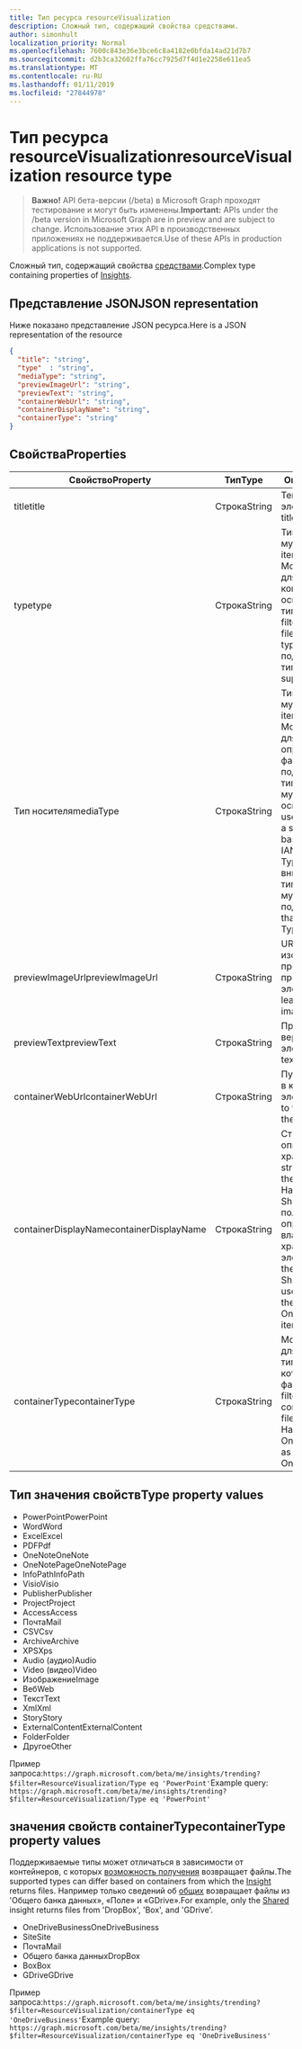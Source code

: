 ```yaml
---
title: Тип ресурса resourceVisualization
description: Сложный тип, содержащий свойства средствами.
author: simonhult
localization_priority: Normal
ms.openlocfilehash: 7600c843e36e3bce6c8a4182e0bfda14ad21d7b7
ms.sourcegitcommit: d2b3ca32602ffa76cc7925d7f4d1e2258e611ea5
ms.translationtype: MT
ms.contentlocale: ru-RU
ms.lasthandoff: 01/11/2019
ms.locfileid: "27844978"
---
```

# <a name="resourcevisualization-resource-type"></a><span data-ttu-id="04814-103">Тип ресурса resourceVisualization</span><span class="sxs-lookup"><span data-stu-id="04814-103">resourceVisualization resource type</span></span>

> <span data-ttu-id="04814-104">**Важно!** API бета-версии (/beta) в Microsoft Graph проходят тестирование и могут быть изменены.</span><span class="sxs-lookup"><span data-stu-id="04814-104">**Important:** APIs under the /beta version in Microsoft Graph are in preview and are subject to change.</span></span> <span data-ttu-id="04814-105">Использование этих API в производственных приложениях не поддерживается.</span><span class="sxs-lookup"><span data-stu-id="04814-105">Use of these APIs in production applications is not supported.</span></span>

<span data-ttu-id="04814-106">Сложный тип, содержащий свойства [средствами](insights.md).</span><span class="sxs-lookup"><span data-stu-id="04814-106">Complex type containing properties of [Insights](insights.md).</span></span>

## <a name="json-representation"></a><span data-ttu-id="04814-107">Представление JSON</span><span class="sxs-lookup"><span data-stu-id="04814-107">JSON representation</span></span>

<span data-ttu-id="04814-108">Ниже показано представление JSON ресурса.</span><span class="sxs-lookup"><span data-stu-id="04814-108">Here is a JSON representation of the resource</span></span>

```json
{
  "title": "string",
  "type"  : "string",
  "mediaType": "string",
  "previewImageUrl": "string",
  "previewText": "string",
  "containerWebUrl": "string",
  "containerDisplayName": "string",
  "containerType": "string"
}
```

## <a name="properties"></a><span data-ttu-id="04814-109">Свойства</span><span class="sxs-lookup"><span data-stu-id="04814-109">Properties</span></span>

| <span data-ttu-id="04814-110">Свойство</span><span class="sxs-lookup"><span data-stu-id="04814-110">Property</span></span>              | <span data-ttu-id="04814-111">Тип</span><span class="sxs-lookup"><span data-stu-id="04814-111">Type</span></span>          | <span data-ttu-id="04814-112">Описание</span><span class="sxs-lookup"><span data-stu-id="04814-112">Description</span></span>  |
| -------------         |---------------| -------------|
| <span data-ttu-id="04814-113">title</span><span class="sxs-lookup"><span data-stu-id="04814-113">title</span></span>                 | <span data-ttu-id="04814-114">Строка</span><span class="sxs-lookup"><span data-stu-id="04814-114">String</span></span>        | <span data-ttu-id="04814-115">Текст заголовка элемента.</span><span class="sxs-lookup"><span data-stu-id="04814-115">The item's title text.</span></span>               |
| <span data-ttu-id="04814-116">type</span><span class="sxs-lookup"><span data-stu-id="04814-116">type</span></span>              | <span data-ttu-id="04814-117">Строка</span><span class="sxs-lookup"><span data-stu-id="04814-117">String</span></span>        | <span data-ttu-id="04814-118">Тип элемента мультимедиа.</span><span class="sxs-lookup"><span data-stu-id="04814-118">The item's media type.</span></span> <span data-ttu-id="04814-119">Можно использовать для фильтрации для конкретного файла на основе определенного типа.</span><span class="sxs-lookup"><span data-stu-id="04814-119">Can be used for filtering for a specific file based on a specific type.</span></span> <span data-ttu-id="04814-120">Ниже приведены поддерживаемые типы.</span><span class="sxs-lookup"><span data-stu-id="04814-120">See below for supported types.</span></span> |
| <span data-ttu-id="04814-121">Тип носителя</span><span class="sxs-lookup"><span data-stu-id="04814-121">mediaType</span></span>             | <span data-ttu-id="04814-122">Строка</span><span class="sxs-lookup"><span data-stu-id="04814-122">String</span></span>        | <span data-ttu-id="04814-123">Тип элемента мультимедиа.</span><span class="sxs-lookup"><span data-stu-id="04814-123">The item's media type.</span></span> <span data-ttu-id="04814-124">Можно использовать для фильтрации для определенного типа файлов, поддерживаемые типы Mime IANA мультимедиа на основании.</span><span class="sxs-lookup"><span data-stu-id="04814-124">Can be used for for filtering for a specific type of file based on supported IANA Media Mime Types.</span></span> <span data-ttu-id="04814-125">Обратите внимание, что не все типы Mime мультимедиа поддерживаются.</span><span class="sxs-lookup"><span data-stu-id="04814-125">Note that not all Media Mime Types are supported.</span></span> |
| <span data-ttu-id="04814-126">previewImageUrl</span><span class="sxs-lookup"><span data-stu-id="04814-126">previewImageUrl</span></span>       | <span data-ttu-id="04814-127">Строка</span><span class="sxs-lookup"><span data-stu-id="04814-127">String</span></span>        | <span data-ttu-id="04814-128">URL-адрес, приводя к изображения предварительного просмотра для элемента.</span><span class="sxs-lookup"><span data-stu-id="04814-128">A URL leading to the preview image for the item.</span></span> |
| <span data-ttu-id="04814-129">previewText</span><span class="sxs-lookup"><span data-stu-id="04814-129">previewText</span></span>           | <span data-ttu-id="04814-130">Строка</span><span class="sxs-lookup"><span data-stu-id="04814-130">String</span></span>        | <span data-ttu-id="04814-131">Предварительная версия текст для элемента.</span><span class="sxs-lookup"><span data-stu-id="04814-131">A preview text for the item.</span></span> |
| <span data-ttu-id="04814-132">containerWebUrl</span><span class="sxs-lookup"><span data-stu-id="04814-132">containerWebUrl</span></span>       | <span data-ttu-id="04814-133">Строка</span><span class="sxs-lookup"><span data-stu-id="04814-133">String</span></span>        | <span data-ttu-id="04814-134">Путь, приводя к папке, в которой хранится элемент.</span><span class="sxs-lookup"><span data-stu-id="04814-134">A path leading to the folder in which the item is stored.</span></span> |
| <span data-ttu-id="04814-135">containerDisplayName</span><span class="sxs-lookup"><span data-stu-id="04814-135">containerDisplayName</span></span>  | <span data-ttu-id="04814-136">Строка</span><span class="sxs-lookup"><span data-stu-id="04814-136">String</span></span>        | <span data-ttu-id="04814-137">Строка, описывающая, где хранится элемент.</span><span class="sxs-lookup"><span data-stu-id="04814-137">A string describing where the item is stored.</span></span> <span data-ttu-id="04814-138">Например имя сайт SharePoint или имя пользователя, определение владельца OneDrive, хранения элемента.</span><span class="sxs-lookup"><span data-stu-id="04814-138">For example, the name of a SharePoint site or the user name identifying the owner of the OneDrive storing the item.</span></span>  |
| <span data-ttu-id="04814-139">containerType</span><span class="sxs-lookup"><span data-stu-id="04814-139">containerType</span></span>         | <span data-ttu-id="04814-140">Строка</span><span class="sxs-lookup"><span data-stu-id="04814-140">String</span></span> | <span data-ttu-id="04814-141">Можно использовать для фильтрации по типу контейнер, в котором хранится файл.</span><span class="sxs-lookup"><span data-stu-id="04814-141">Can be used for filtering by the type of container in which the file is stored.</span></span> <span data-ttu-id="04814-142">Например, сайта или OneDriveBusiness.</span><span class="sxs-lookup"><span data-stu-id="04814-142">Such as Site or OneDriveBusiness.</span></span>       |

## <a name="type-property-values"></a><span data-ttu-id="04814-143">Тип значения свойств</span><span class="sxs-lookup"><span data-stu-id="04814-143">Type property values</span></span>
-   <span data-ttu-id="04814-144">PowerPoint</span><span class="sxs-lookup"><span data-stu-id="04814-144">PowerPoint</span></span>
-   <span data-ttu-id="04814-145">Word</span><span class="sxs-lookup"><span data-stu-id="04814-145">Word</span></span>
-   <span data-ttu-id="04814-146">Excel</span><span class="sxs-lookup"><span data-stu-id="04814-146">Excel</span></span>
-   <span data-ttu-id="04814-147">PDF</span><span class="sxs-lookup"><span data-stu-id="04814-147">Pdf</span></span>
-   <span data-ttu-id="04814-148">OneNote</span><span class="sxs-lookup"><span data-stu-id="04814-148">OneNote</span></span>
-   <span data-ttu-id="04814-149">OneNotePage</span><span class="sxs-lookup"><span data-stu-id="04814-149">OneNotePage</span></span>
-   <span data-ttu-id="04814-150">InfoPath</span><span class="sxs-lookup"><span data-stu-id="04814-150">InfoPath</span></span>
-   <span data-ttu-id="04814-151">Visio</span><span class="sxs-lookup"><span data-stu-id="04814-151">Visio</span></span>
-   <span data-ttu-id="04814-152">Publisher</span><span class="sxs-lookup"><span data-stu-id="04814-152">Publisher</span></span>
-   <span data-ttu-id="04814-153">Project</span><span class="sxs-lookup"><span data-stu-id="04814-153">Project</span></span>
-   <span data-ttu-id="04814-154">Access</span><span class="sxs-lookup"><span data-stu-id="04814-154">Access</span></span>
-   <span data-ttu-id="04814-155">Почта</span><span class="sxs-lookup"><span data-stu-id="04814-155">Mail</span></span>
-   <span data-ttu-id="04814-156">CSV</span><span class="sxs-lookup"><span data-stu-id="04814-156">Csv</span></span>
-   <span data-ttu-id="04814-157">Archive</span><span class="sxs-lookup"><span data-stu-id="04814-157">Archive</span></span>
-   <span data-ttu-id="04814-158">XPS</span><span class="sxs-lookup"><span data-stu-id="04814-158">Xps</span></span>
-   <span data-ttu-id="04814-159">Audio (аудио)</span><span class="sxs-lookup"><span data-stu-id="04814-159">Audio</span></span>
-   <span data-ttu-id="04814-160">Video (видео)</span><span class="sxs-lookup"><span data-stu-id="04814-160">Video</span></span>
-   <span data-ttu-id="04814-161">Изображение</span><span class="sxs-lookup"><span data-stu-id="04814-161">Image</span></span>
-   <span data-ttu-id="04814-162">Веб</span><span class="sxs-lookup"><span data-stu-id="04814-162">Web</span></span>
-   <span data-ttu-id="04814-163">Текст</span><span class="sxs-lookup"><span data-stu-id="04814-163">Text</span></span>
-   <span data-ttu-id="04814-164">Xml</span><span class="sxs-lookup"><span data-stu-id="04814-164">Xml</span></span>
-   <span data-ttu-id="04814-165">Story</span><span class="sxs-lookup"><span data-stu-id="04814-165">Story</span></span>
-   <span data-ttu-id="04814-166">ExternalContent</span><span class="sxs-lookup"><span data-stu-id="04814-166">ExternalContent</span></span>
-   <span data-ttu-id="04814-167">Folder</span><span class="sxs-lookup"><span data-stu-id="04814-167">Folder</span></span>
-   <span data-ttu-id="04814-168">Другое</span><span class="sxs-lookup"><span data-stu-id="04814-168">Other</span></span>

<span data-ttu-id="04814-169">Пример запроса:`https://graph.microsoft.com/beta/me/insights/trending?$filter=ResourceVisualization/Type eq 'PowerPoint'`</span><span class="sxs-lookup"><span data-stu-id="04814-169">Example query: `https://graph.microsoft.com/beta/me/insights/trending?$filter=ResourceVisualization/Type eq 'PowerPoint'`</span></span>

## <a name="containertype-property-values"></a><span data-ttu-id="04814-170">значения свойств containerType</span><span class="sxs-lookup"><span data-stu-id="04814-170">containerType property values</span></span>
<span data-ttu-id="04814-171">Поддерживаемые типы может отличаться в зависимости от контейнеров, с которых [возможность получения](insights.md) возвращает файлы.</span><span class="sxs-lookup"><span data-stu-id="04814-171">The supported types can differ based on containers from which the [Insight](insights.md) returns files.</span></span> <span data-ttu-id="04814-172">Например только сведений об [общих](insights-shared.md) возвращает файлы из 'Общего банка данных», «Поле» и «GDrive».</span><span class="sxs-lookup"><span data-stu-id="04814-172">For example, only the [Shared](insights-shared.md) insight returns files from 'DropBox', 'Box', and 'GDrive'.</span></span>

-   <span data-ttu-id="04814-173">OneDriveBusiness</span><span class="sxs-lookup"><span data-stu-id="04814-173">OneDriveBusiness</span></span>
-   <span data-ttu-id="04814-174">Site</span><span class="sxs-lookup"><span data-stu-id="04814-174">Site</span></span>
-   <span data-ttu-id="04814-175">Почта</span><span class="sxs-lookup"><span data-stu-id="04814-175">Mail</span></span>
-   <span data-ttu-id="04814-176">Общего банка данных</span><span class="sxs-lookup"><span data-stu-id="04814-176">DropBox</span></span>
-   <span data-ttu-id="04814-177">Box</span><span class="sxs-lookup"><span data-stu-id="04814-177">Box</span></span>
-   <span data-ttu-id="04814-178">GDrive</span><span class="sxs-lookup"><span data-stu-id="04814-178">GDrive</span></span>

<span data-ttu-id="04814-179">Пример запроса:`https://graph.microsoft.com/beta/me/insights/trending?$filter=ResourceVisualization/containerType eq 'OneDriveBusiness'`</span><span class="sxs-lookup"><span data-stu-id="04814-179">Example query: `https://graph.microsoft.com/beta/me/insights/trending?$filter=ResourceVisualization/containerType eq 'OneDriveBusiness'`</span></span>
